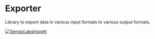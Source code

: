 # Exporter
Library to export data in various input formats to various output formats.

[![SensioLabsInsight](https://insight.sensiolabs.com/projects/93e57612-46fc-402b-b339-f733dd284d10/mini.png)](https://insight.sensiolabs.com/projects/93e57612-46fc-402b-b339-f733dd284d10)

